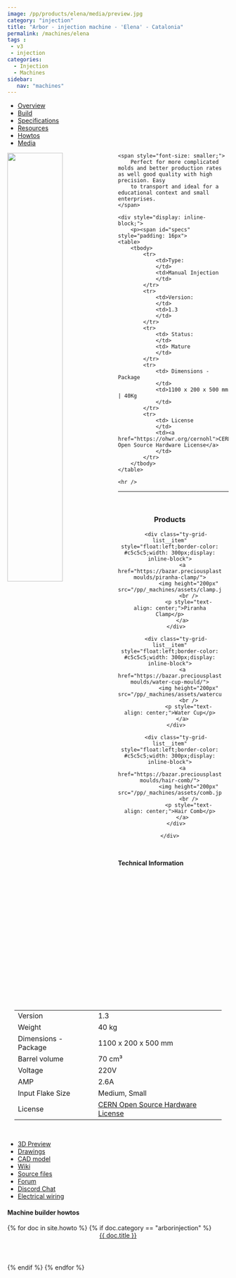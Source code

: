 ```yaml
---
image: /pp/products/elena/media/preview.jpg
category: "injection"
title: "Arbor - injection machine - 'Elena' - Catalonia"
permalink: /machines/elena
tags :
 - v3
 - injection
categories:
  - Injection
  - Machines
sidebar: 
   nav: "machines"
---
```



<ul class="nav nav-tabs" id="myTab" role="tablist">
  <li class="nav-item">
    <a class="nav-link active" id="overview-tab" data-toggle="tab" href="#overview" role="tab" aria-controls="overview" aria-selected="true">Overview</a>
  </li>
  <li class="nav-item">
    <a class="nav-link" id="build-tab" data-toggle="tab" href="#build" role="tab" aria-controls="specs" aria-selected="false">Build</a>
  </li>
  <li class="nav-item">
    <a class="nav-link" id="specs-tab" data-toggle="tab" href="#specs" role="tab" aria-controls="specs" aria-selected="false">Specifications</a>
  </li>
  <li class="nav-item">
    <a class="nav-link" id="resources-tab" data-toggle="tab" href="#resources" role="tab" aria-controls="resources" aria-selected="false">Resources</a>
  </li>
  <li class="nav-item">
    <a class="nav-link" id="howtos-tab" data-toggle="tab" href="#howtos" role="tab" aria-controls="howtos" aria-selected="false">Howtos</a>
  </li>

  <li class="nav-item">
    <a class="nav-link" id="media-tab" data-toggle="tab" href="#media" role="tab" aria-controls="howtos" aria-selected="false">Media</a>
  </li>

</ul>

<div class="tab-content">
  <div class="tab-pane active" id="overview" role="tabpanel" aria-labelledby="overview-tab">
    <div>
    <a href="https://precious-plastic.org/products/products/elena/drawings/overview.JPG">
        <img src="https://precious-plastic.org/products/products/elena/drawings/overview.JPG" style="float: left;width:50%;" />
    </a>

    <span style="font-size: smaller;">
        Perfect for more complicated molds and better production rates as well good quality with high precision. Easy
        to transport and ideal for a educational context and small enterprises.
    </span>

    <div style="display: inline-block;">
        <p><span id="specs" style="padding: 16px">
    <table>
        <tbody>
            <tr>
                <td>Type:
                </td>
                <td>Manual Injection
                </td>
            </tr>        
            <tr>
                <td>Version:
                </td>
                <td>1.3
                </td>
            </tr>
            <tr>
                <td> Status:
                </td>
                <td> Mature
                </td>
            </tr>
            <tr>
                <td> Dimensions - Package
                </td>
                <td>1100 x 200 x 500 mm | 40Kg
                </td>
            </tr>
            <tr>
                <td> License
                </td>
                <td><a href="https://ohwr.org/cernohl">CERN Open Source Hardware License</a>
                </td>
            </tr>
        </tbody>
    </table>
</span></p>
    </div>

    <hr />

</div>

<hr />

<div style="padding:16px;text-align: center;">
    <h3>Products</h3>
    <div class="ty-vendor-plans">
        
        <div class="ty-grid-list__item" style="float:left;border-color: #c5c5c5;width: 300px;display: inline-block">
            <a href="https://bazar.preciousplastic.com/moulds/injection-moulds/piranha-clamp/">
                <img height="200px" src="/pp/_machines/assets/clamp.jpeg">
                <br />
                <p style="text-align: center;">Piranha Clamp</p>
            </a>
        </div>

        <div class="ty-grid-list__item" style="float:left;border-color: #c5c5c5;width: 300px;display: inline-block">
            <a href="https://bazar.preciousplastic.com/moulds/injection-moulds/water-cup-mould/">
                <img height="200px" src="/pp/_machines/assets/watercup.jpeg">
                <br />
                <p style="text-align: center;">Water Cup</p>
            </a>
        </div>

        <div class="ty-grid-list__item" style="float:left;border-color: #c5c5c5;width: 300px;display: inline-block">
            <a href="https://bazar.preciousplastic.com/moulds/injection-moulds/hair-comb/">
                <img height="200px" src="/pp/_machines/assets/comb.jpeg">
                <br />
                <p style="text-align: center;">Hair Comb</p>
            </a>
        </div>

    </div>
</div>
  </div>
  <div class="tab-pane active" id="build" role="tabpanel" aria-labelledby="build-tab">
    
  </div>
  <div class="tab-pane" id="specs" role="tabpanel" aria-labelledby="specs-tab">
    <div id="specs" style="padding: 16px">
    <strong>Technical Information</strong>
    <table>
        <tbody>
            <tr>
                <td>Version
                </td>
                <td>1.3
                </td>
            </tr>
            <tr>
                <td> Weight
                </td>
                <td>40 kg
                </td>
            </tr>
            <tr>
                <td> Dimensions - Package
                </td>
                <td>1100 x 200 x 500 mm
                </td>
            </tr>
            <tr>
                <td> Barrel volume
                </td>
                <td>70 cm³
                </td>
            </tr>
            <tr>
                <td> Voltage
                </td>
                <td>220V
                </td>
            </tr>
            <tr>
                <td> AMP
                </td>
                <td>2.6A
                </td>
            </tr>
            <tr>
                <td> Input Flake Size
                </td>
                <td>Medium, Small
                </td>
            </tr>
            <tr>
                <td> License
                </td>
                <td><a href="https://ohwr.org/cernohl">CERN Open Source Hardware License</a>
                </td>
            </tr>
        </tbody>
    </table>
</div>
  </div>
  <div class="tab-pane" id="resources" role="tabpanel" aria-labelledby="resources-tab">   
  <ul>
<li><a href="https://myhub.autodesk360.com/ue2b6df80/g/shares/SH7f1edQT22b515c761e2cc46804b9803c4c">3D Preview</a></li>
<li><a href="https://github.com/plastic-hub/products/tree/master/products/elena/drawings">Drawings</a></li>
<li><a href="https://github.com/plastic-hub/products/tree/master/products/elena/cad">CAD model</a></li>
<li><a href="https://precious-plastic.org/home/library/machines/arbor-injection-press/">Wiki</a></li>
<li><a href="https://github.com/plastic-hub/products/tree/master/products/elena/">Source files</a></li>
<li><a href="https://davehakkens.nl/community/forums/topic/arbor-press-v14/">Forum</a></li>
<li><a href="https://discord.gg/SN6MT5N">Discord Chat</a></li>
<li><a href="https://precious-plastic.org/products/products/elena/electrics/wiring.png">Electrical wiring</a></li>
</ul>
  </div>
  <div class="tab-pane" id="howtos" role="tabpanel" aria-labelledby="howtos-tab">
    <h4 id="machinebuilderhowtos">Machine builder howtos</h4>
<div class="ty-vendor-plans">
{% for doc in site.howto %}
  {% if doc.category == "arborinjection" %}
    <div class="ty-grid-list__item">
      <a href="{{ doc.url  | relative_url }}" class="link">
        <span class="image" >
          <img class="cover" src="{{ doc.image }}" alt="" />
        </span>
        <header class="major">
            {{ doc.title }}
       </header>
      </a>
    </div>
  {% endif %}
{% endfor %}
</div>
  </div>
  <div class="tab-pane" id="media" role="tabpanel" aria-labelledby="media-tab">
    
  </div>
</div>


